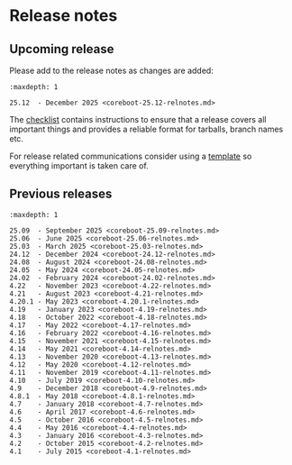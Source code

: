 # Release notes

## Upcoming release

Please add to the release notes as changes are added:
```{toctree}
:maxdepth: 1

25.12  - December 2025 <coreboot-25.12-relnotes.md>
```

The [checklist] contains instructions to ensure that a release covers all
important things and provides a reliable format for tarballs, branch
names etc.

For release related communications consider using a [template] so everything
important is taken care of.


## Previous releases

```{toctree}
:maxdepth: 1

25.09  - September 2025 <coreboot-25.09-relnotes.md>
25.06  - June 2025 <coreboot-25.06-relnotes.md>
25.03  - March 2025 <coreboot-25.03-relnotes.md>
24.12  - December 2024 <coreboot-24.12-relnotes.md>
24.08  - August 2024 <coreboot-24.08-relnotes.md>
24.05  - May 2024 <coreboot-24.05-relnotes.md>
24.02  - February 2024 <coreboot-24.02-relnotes.md>
4.22   - November 2023 <coreboot-4.22-relnotes.md>
4.21   - August 2023 <coreboot-4.21-relnotes.md>
4.20.1 - May 2023 <coreboot-4.20.1-relnotes.md>
4.19   - January 2023 <coreboot-4.19-relnotes.md>
4.18   - October 2022 <coreboot-4.18-relnotes.md>
4.17   - May 2022 <coreboot-4.17-relnotes.md>
4.16   - February 2022 <coreboot-4.16-relnotes.md>
4.15   - November 2021 <coreboot-4.15-relnotes.md>
4.14   - May 2021 <coreboot-4.14-relnotes.md>
4.13   - November 2020 <coreboot-4.13-relnotes.md>
4.12   - May 2020 <coreboot-4.12-relnotes.md>
4.11   - November 2019 <coreboot-4.11-relnotes.md>
4.10   - July 2019 <coreboot-4.10-relnotes.md>
4.9    - December 2018 <coreboot-4.9-relnotes.md>
4.8.1  - May 2018 <coreboot-4.8.1-relnotes.md>
4.7    - January 2018 <coreboot-4.7-relnotes.md>
4.6    - April 2017 <coreboot-4.6-relnotes.md>
4.5    - October 2016 <coreboot-4.5-relnotes.md>
4.4    - May 2016 <coreboot-4.4-relnotes.md>
4.3    - January 2016 <coreboot-4.3-relnotes.md>
4.2    - October 2015 <coreboot-4.2-relnotes.md>
4.1    - July 2015 <coreboot-4.1-relnotes.md>
```


[checklist]: checklist.md
[template]: templates.md
